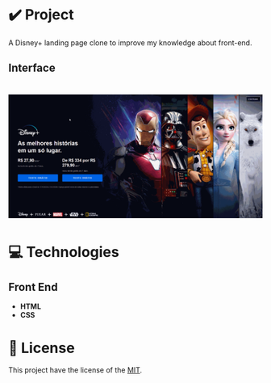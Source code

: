 # ✔️ Project
A Disney+ landing page clone to improve my knowledge about front-end.

## Interface 
<h1 align="center">
    <img alt="disney_clone" title="disney_interface" src="github/disney_interface.gif">
</h1>

# 💻 Technologies
## Front End
- **HTML**
- **CSS**

# 📝 License
This project have the license of the [MIT](./LICENSE).